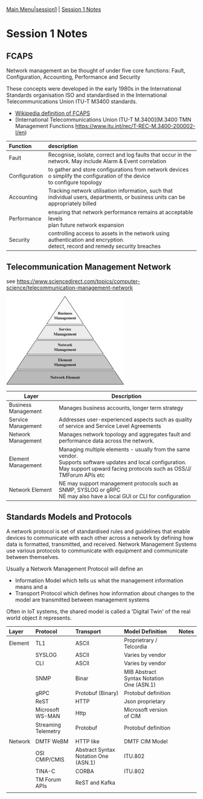 [Main Menu](../../../sessions/README.md)|[session1](../../session1/) | [Session 1 Notes](../docs/sessionNotes.md)

# Session 1 Notes

## FCAPS

Network management an be thought of under five core functions: Fault, Configuration, Accounting, Performance and Security 

These concepts were developed in the early 1980s in the International Standards organisation ISO and standardised in the International Telecommunications Union ITU-T M3400 standards.

* [Wikipedia definition of FCAPS](https://en.wikipedia.org/wiki/FCAPS)
* [International Telecommunications Union ITU-T M.3400](M.3400 TMN Management Functions https://www.itu.int/rec/T-REC-M.3400-200002-I/en)

|Function     |  description    |
|:------------|:-------- |
| Fault       | Recognise, isolate, correct and log faults that occur in the network. May include Alarm & Event correlation            |
| Configuration      | to gather and store configurations from network devices<br>o simplify the configuration of the device<br>to configure topology           |
| Accounting      | Tracking network utilisation information, such that individual users, departments, or business units can be appropriately billed          |
| Performance        | ensuring that network performance remains at acceptable levels<br>plan future network expansion           |
| Security        | controlling access to assets in the network using authentication and encryption.<br>detect, record and remedy security breaches           |


## Telecommunication Management Network

see https://www.sciencedirect.com/topics/computer-science/telecommunication-management-network

![alt text](../docs/images/ManagementLayers.jpg "Figure ManagementLayers.jpg")

| Layer                   | Description   |
|--------------------|--- |
|Business Management | Manages business accounts, longer term strategy|
|Service Management | Addresses user-experienced aspects such as quality of service and Service Level Agreements|
|Network Management | Manages network topology and aggregates fault and performance data across the network.|
|Element Management |Managing multiple elements - usually from the same vendor.<BR>Supports software updates and local configuration.<BR>May support upward facing protocols such as OSS/J/ TMForum APIs etc  |
| Network Element | NE may support management protocols such as SNMP, SYSLOG or gRPC<BR>NE may also have a local GUI or CLI for configuration|

## Standards Models and Protocols

A network protocol is  set of standardised rules and guidelines that enable devices to communicate with each other across a network by defining how data is formatted, transmitted, and received. Network Management Systems use various protocols to communicate with equipment and communicate between themselves.

Usually a Network Management Protocol will define an 
* Information Model which tells us what the management information means and a 
* Transport Protocol which defines how information about changes to the model are transmitted between management systems

Often in IoT systems, the shared model is called a 'Digital Twin' of the real world object it represents.

| Layer      | Protocol      | Transport                  | Model Definition              | Notes |
|:-----------|:--------------|:---------------------------|:------------------------------|:------|
| Element    | TL1           | ASCII                      | Proprietrary / Telcordia      |       |
|            | SYSLOG        | ASCII                      | Varies by vendor              |       |
|            | CLI           | ASCII                      | Varies by vendor              |       |
|            | SNMP          | Binar                      | MIB Abstract Syntax Notation One (ASN.1)   |       |
|            | gRPC          | Protobuf (Binary)          | Protobuf definition           |       |
|            | ReST          | HTTP                       | Json proprietary              |       |
|            | Microsoft WS-MAN | Http                    | Microsoft version of CIM      |       |
|            | Streaming Telemetry | Protobuf             | Protobuf definition           |       |
|            |               |                            |                               |       |
| Network    | DMTF WeBM     |  HTTP like                 |  DMTF CIM Model               |       |
|            | OSI CMIP/CMIS  | Abstract Syntax Notation One (ASN.1) | ITU.802            |       |
|            | TINA-C        | CORBA                           |  ITU.802                 |       |
|            | TM Forum APIs   | ReST and Kafka           |                               |       |
|            |               |                            |                               |       |
